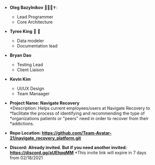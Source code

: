 * **Oleg Bazylnikov** :turtle::man_farmer::latin_cross::
	* Lead Programmer
	* Core Architecture

 * **Tyree King** 👑 🤴
	* Data modeler
	* Documentation lead

* **Bryan Dao**
	* Testing Lead
	* Client Liaison
	
* **Kevin Kim**
	* UI/UX Design
	* Team Manaager

* **Project Name: Navigate Recovery**	
	*Description: Helps current employees/users at Navigate Recovery to
	*facilitate the process of identifying and recommending the type of 
	*organizations patients or "peers" need in order to recover from their
	*addictions.
	
* **Repo Location: https://github.com/Team-Avatar-21/navigate_recovery_platform.git**	

* **Discord: Already invited. But if you need another invited: https://discord.gg/aUEhpqMM**
	*This invite link will expire in 7 days from 02/18/2021
	


	
